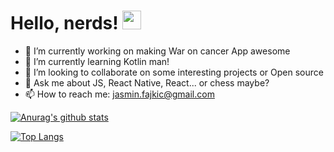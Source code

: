 # Hello, nerds! <img src="https://raw.githubusercontent.com/MartinHeinz/MartinHeinz/master/wave.gif" width="30px">

- 🔭 I’m currently working on making War on cancer App awesome
- 🌱 I’m currently learning Kotlin man!
- 👯 I’m looking to collaborate on some interesting projects or Open source
- 💬 Ask me about JS, React Native, React... or chess maybe?
- 📫 How to reach me: jasmin.fajkic@gmail.com

[![Anurag's github stats](https://github-readme-stats.vercel.app/api?username=Jalson1982&show_icons=true&theme=radical)](https://github.com/anuraghazra/github-readme-stats)

[![Top Langs](https://github-readme-stats.vercel.app/api/top-langs/?username=Jalson1982&show_icons=true&theme=radical)](https://github.com/anuraghazra/github-readme-stats)

